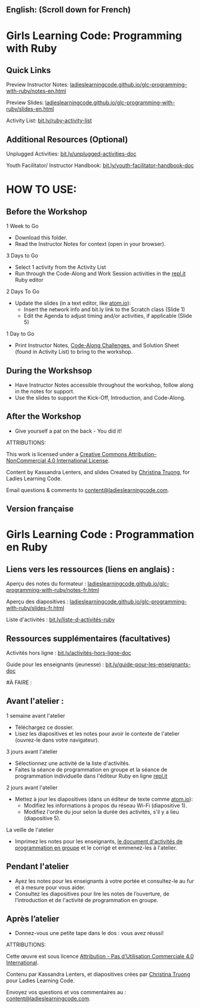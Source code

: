 ## English: (Scroll down for French)

# Girls Learning Code: Programming with Ruby

## Quick Links

Preview Instructor Notes: <a href="https://ladieslearningcode.github.io/glc-programming-with-ruby/notes-en.html">ladieslearningcode.github.io/glc-programming-with-ruby/notes-en.html</a>

Preview Slides: <a href="https://ladieslearningcode.github.io/glc-programming-with-ruby/slides-en.html">ladieslearningcode.github.io/glc-programming-with-ruby/slides-en.html</a>

Activity List: <a href="http://bit.ly/ruby-activity-list">bit.ly/ruby-activity-list</a>

## Additional Resources (Optional)

Unplugged Activities: <a href="http://bit.ly/unplugged-activities-doc">bit.ly/unplugged-activities-doc</a>

Youth Facilitator/ Instructor Handbook: <a href="http://bit.ly/youth-facilitator-handbook-doc">bit.ly/youth-facilitator-handbook-doc</a>


# HOW TO USE:
## Before the Workshop
1 Week to Go

* Download this folder.
* Read the Instructor Notes for context (open in your browser).

3 Days to Go

* Select 1 activity from the Activity List
* Run through the Code-Along and Work Session activities in the <a href="https://repl.it/languages/ruby">repl.it</a> Ruby editor

2 Days To Go

* Update the slides (in a text editor, like <a href="https://atom.io/">atom.io</a>):
    * Insert the network info and bit.ly link to the Scratch class (Slide 1)
    * Edit the Agenda to adjust timing and/or activities, if applicable (Slide 5)
    <!--* Add the chosen Work Session activity name and gif in the opening slide (Slide 10)
    * Paste the Work Session activity STEPS (Slide 35-36) and Solution (Slide 37)-->

1 Day to Go

* Print Instructor Notes, <a href="https://docs.google.com/document/d/11BLTteUOJkLSPeBCjUgjcNH13h9MiosryJKSN6YE5xg/edit?usp=sharing">Code-Along Challenges</a>, and Solution Sheet (found in Activity List) to bring to the workshop.

## During the Workshsop
* Have Instructor Notes accessible throughout the workshop, follow along in the notes for support.
* Use the slides to support the Kick-Off, Introduction, and Code-Along.

## After the Workshop
* Give yourself a pat on the back - You did it!


ATTRIBUTIONS:

This work is licensed under a <a rel="license" href="http://creativecommons.org/licenses/by-nc/4.0/">Creative Commons Attribution-NonCommercial 4.0 International License</a>.

Content by Kassandra Lenters, and slides Created by [Christina Truong](http://twitter.com/christinatruong), for Ladies Learning Code.

Email questions & comments to <content@ladieslearningcode.com>.

## Version française

# Girls Learning Code : Programmation en Ruby

## Liens vers les ressources (liens en anglais) :

Aperçu des notes du formateur : <a href="https://ladieslearningcode.github.io/glc-programming-with-ruby/notes-fr.html">ladieslearningcode.github.io/glc-programming-with-ruby/notes-fr.html</a>

Aperçu des diapositives : <a href="https://ladieslearningcode.github.io/glc-programming-with-ruby/slides-fr.html">ladieslearningcode.github.io/glc-programming-with-ruby/slides-fr.html</a>

Liste d'activités : <a href="http://bit.ly/liste-d-activités-ruby">bit.ly/liste-d-activités-ruby</a>

## Ressources supplémentaires (facultatives)

Activités hors ligne : <a href="http://bit.ly/activités-hors-ligne-doc">bit.ly/activités-hors-ligne-doc</a>

Guide pour les enseignants (jeunesse) : <a href="http://bit.ly/guide-pour-les-enseignants-doc">bit.ly/guide-pour-les-enseignants-doc</a>

#À FAIRE :
## Avant l'atelier :
1 semaine avant l'atelier

* Téléchargez ce dossier.
* Lisez les diapositives et les notes pour avoir le contexte de l'atelier (ouvrez-le dans votre navigateur).

3 jours avant l'atelier

* Sélectionnez une activité de la liste d'activités.
* Faites la séance de programmation en groupe et la séance de programmation individuelle dans l'éditeur Ruby en ligne <a href="https://repl.it/languages/ruby">repl.it</a>

2 jours avant l'atelier

*	Mettez à jour les diapositives (dans un éditeur de texte comme  <a href="https://atom.io/">atom.io</a>):
    * Modifiez les informations à propos du réseau Wi-Fi (diapositive 1).
    * Modifiez l'ordre du jour selon la durée des activités, s'il y a lieu (diapositive 5).
    <!--* Ajoutez l'activité de programmation sélectionnée ainsi que son gif associé dans la diapositive de présentation (diapositive 10).
    * Dans les diapositives appropriées, insérez les étapes de la séance de programmation individuelle (diapositives 35 et 36) et le corrigé (diapositive 37).-->

La veille de l'atelier

* Imprimez les notes pour les enseignants, <a href="https://docs.google.com/document/d/1JJs2VNH_dpRRqCIF-ODul1kMw95HIRNTU_R7BTpMAqg/edit?usp=sharing">le document d'activités de programmation en groupe</a> et le corrigé et emmenez-les à l'atelier.

## Pendant l'atelier
* Ayez les notes pour les enseignants à votre portée et consultez-le au fur et à mesure pour vous aider.
* Consultez les diapositives pour lire les notes de l’ouverture, de l’introduction et de l'activité de programmation en groupe.

## Après l’atelier
* Donnez-vous une petite tape dans le dos : vous avez réussi!


ATTRIBUTIONS:

Cette œuvre est sous licence <a rel="license" href="https://creativecommons.org/licenses/by-nc/4.0/deed.fr"> Attribution - Pas d’Utilisation Commerciale 4.0 International</a>.

Contenu par Kassandra Lenters, et diapositives crées par [Christina Truong](http://twitter.com/christinatruong) pour Ladies Learning Code.

Envoyez vos questions et vos commentaires au : <content@ladieslearningcode.com>.
